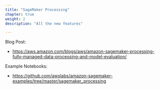 ```yaml
---
title: "SageMaker Processing"
chapter: true
weight: 2
description: "All the new features"

---
```


Blog Post:
- https://aws.amazon.com/blogs/aws/amazon-sagemaker-processing-fully-managed-data-processing-and-model-evaluation/ 

Example Notebooks:
- https://github.com/awslabs/amazon-sagemaker-examples/tree/master/sagemaker_processing 




